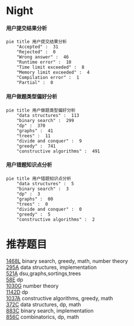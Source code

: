 # Night

<!-- tabs:start -->



#### **用户提交结果分析**

```mermaid
pie title 用户提交结果分析
    "Accepted" :  31
    "Rejected" :  0
    "Wrong answer" :  46
    "Runtime error" :  10
    "Time limit exceeded" :  8
    "Memory limit exceeded" :  4
    "Compilation error" :  1
    "Partial" :  0
```

#### **用户做题类型偏好分析**

```mermaid
pie title 用户做题类型偏好分析
    "data structures" :  113
    "binary search" :  299
    "dp" :  370
    "graphs" :  41
    "trees" :  11
    "divide and conquer" :  9
    "greedy" :  741
    "constructive algorithms" :  491
```
#### **用户错题知识点分析**

```mermaid
pie title 用户错题知识点分析
    "data structures" :  5
    "binary search" :  3
    "dp" :  3
    "graphs" :  00
    "trees" :  0
    "divide and conquer" :  0
    "greedy" :  5
    "constructive algorithms" :  2
```



<!-- tabs:end -->
# 推荐题目
[1468L](https://codeforces.com/contest/1468/problem/L)		binary search,
                        greedy,
                        math,
                        number theory		  
[295A](https://codeforces.com/contest/295/problem/A)		data structures,
                        implementation		  
[521A](https://codeforces.com/contest/521/problem/A)		dsu,graphs,sortings,trees		  
[58E](https://codeforces.com/contest/58/problem/E)		dp		  
[1030G](https://codeforces.com/contest/1030/problem/G)		number theory		  
[1142D](https://codeforces.com/contest/1142/problem/D)		dp		  
[1037A](https://codeforces.com/contest/1037/problem/A)		constructive algorithms,
                        greedy,
                        math		  
[372C](https://codeforces.com/contest/372/problem/C)		data structures,
                        dp,
                        math		  
[883C](https://codeforces.com/contest/883/problem/C)		binary search,
                        implementation		  
[856C](https://codeforces.com/contest/856/problem/C)		combinatorics,
                        dp,
                        math		  

